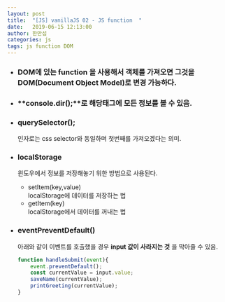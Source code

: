 ```yaml
---
layout: post
title:  "[JS] vanillaJS 02 - JS function  "
date:   2019-06-15 12:13:00
author: 한만섭
categories: js
tags: js function DOM
---
```



* ### DOM에 있는 function 을 사용해서 객체를 가져오면 그것을 DOM(Document Object Model)로 변경 가능하다.  

* ### **console.dir();**로 해당태그에 모든 정보를 볼 수 있음. 


* ### querySelector();
  인자로는 css selector와 동일하며 첫번째를 가져오겠다는 의미. 


* ### localStorage 
  윈도우에서 정보를 저장해놓기 위한 방법으로 사용된다. 
  * setItem(key,value)  
    localStorage에 데이터를 저장하는 법 
  * getItem(key)  
    localStorage에서 데이터를 꺼내는 법
    
* ### eventPreventDefault()
  
  아래와 같이 이벤트를 호출했을 경우 **input 값이 사라지는 것** 을 막아줄 수 있음. 
  ```javascript
  function handleSubmit(event){
      event.preventDefault();
      const currentValue = input.value;
      saveName(currentValue);
      printGreeting(currentValue);
  }
  ```
